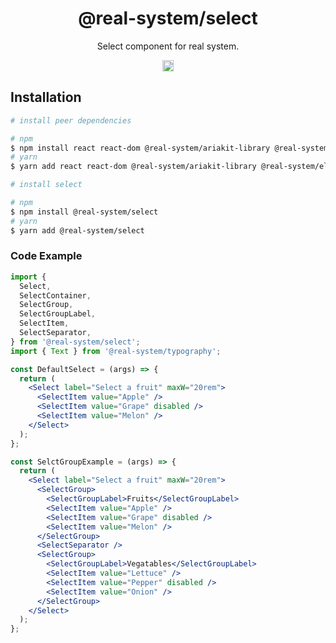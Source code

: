 <h1 align="center">@real-system/select</h1>
<p align="center">Select component for real system.</p>
<p align="center">
<a href="https://www.npmjs.com/package/@real-system/select"><img src="https://badgen.net/npm/v/@real-system/select?label=&icon=npm&color=blue" alt="npm version" height="18"/></a>
</p>

## Installation

```bash
# install peer dependencies

# npm
$ npm install react react-dom @real-system/ariakit-library @real-system/elements-primitive @real-system/styled-library @real-system/utils-library
# yarn
$ yarn add react react-dom @real-system/ariakit-library @real-system/elements-primitive @real-system/styled-library @real-system/utils-library

# install select

# npm
$ npm install @real-system/select
# yarn
$ yarn add @real-system/select
```

### Code Example

```jsx
import {
  Select,
  SelectContainer,
  SelectGroup,
  SelectGroupLabel,
  SelectItem,
  SelectSeparator,
} from '@real-system/select';
import { Text } from '@real-system/typography';

const DefaultSelect = (args) => {
  return (
    <Select label="Select a fruit" maxW="20rem">
      <SelectItem value="Apple" />
      <SelectItem value="Grape" disabled />
      <SelectItem value="Melon" />
    </Select>
  );
};

const SelctGroupExample = (args) => {
  return (
    <Select label="Select a fruit" maxW="20rem">
      <SelectGroup>
        <SelectGroupLabel>Fruits</SelectGroupLabel>
        <SelectItem value="Apple" />
        <SelectItem value="Grape" disabled />
        <SelectItem value="Melon" />
      </SelectGroup>
      <SelectSeparator />
      <SelectGroup>
        <SelectGroupLabel>Vegatables</SelectGroupLabel>
        <SelectItem value="Lettuce" />
        <SelectItem value="Pepper" disabled />
        <SelectItem value="Onion" />
      </SelectGroup>
    </Select>
  );
};
```
